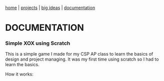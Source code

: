 [home](https://sanduran.github.io) | [projects](https://sanduran.github.io/projects) | [big ideas](https://sanduran.github.io/big_ideas) | [documentation](https://sanduran.github.io/documentation)

# DOCUMENTATION
### Simple XOX using Scratch
This is a simple game I made for my CSP AP class to learn the basics of design and project managing. It was my first time using scratch so I had to learn the basics.

How it works:
